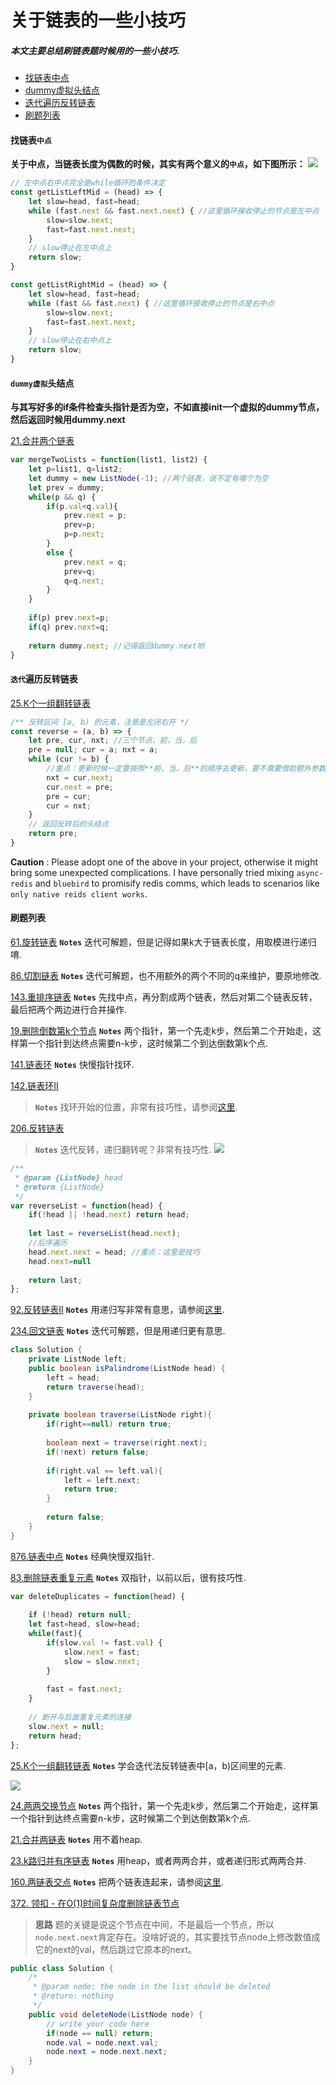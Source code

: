 # 关于链表的一些小技巧
##### 本文主要总结刷链表题时候用的一些小技巧.
- [找链表中点](#找链表的中点)  
- [dummy虚拟头结点](#dummy虚拟头结点)  
- [迭代遍历反转链表](#迭代遍历反转链表)
- [刷题列表](#刷题列表)

#### **找链表`中点`**
**关于中点，当链表长度为偶数的时候，其实有两个意义的`中点`，如下图所示：**
![](../pictures/linkedlist/1.png)

```js
// 左中点右中点完全是while循环的条件决定
const getListLeftMid = (head) => {
    let slow=head, fast=head;
    while (fast.next && fast.next.next) { //这里循环接收停止的节点是左中点
        slow=slow.next;
        fast=fast.next.next;
    }
    // slow停止在左中点上
    return slow;
}

const getListRightMid = (head) => {
    let slow=head, fast=head;
    while (fast && fast.next) { //这里循环接收停止的节点是右中点
        slow=slow.next;
        fast=fast.next.next;
    }
    // slow停止在右中点上
    return slow;
}
```

#### **`dummy虚拟`头结点**
**与其写好多的if条件检查头指针是否为空，不如直接init一个虚拟的dummy节点，然后返回时候用dummy.next**

[21.合并两个链表](https://leetcode.com/problems/merge-two-sorted-lists/)
```js
var mergeTwoLists = function(list1, list2) {
    let p=list1, q=list2;
    let dummy = new ListNode(-1); //两个链表，说不定有哪个为空
    let prev = dummy;
    while(p && q) {
        if(p.val<q.val){
            prev.next = p;
            prev=p;
            p=p.next;
        }
        else {
            prev.next = q;
            prev=q;
            q=q.next;
        }
    } 
    
    if(p) prev.next=p;
    if(q) prev.next=q;
        
    return dummy.next; //记得返回dummy.next哟
}
```
####  **`迭代`遍历反转链表**

[25.K个一组翻转链表](https://leetcode.com/problems/reverse-nodes-in-k-group)
```js
/** 反转区间 [a, b) 的元素，注意是左闭右开 */
const reverse = (a, b) => {
    let pre, cur, nxt; //三个节点，前，当，后
    pre = null; cur = a; nxt = a;
    while (cur != b) {
        //重点：更新时候一定要按照**前，当，后**的顺序去更新，要不需要借助额外参数
        nxt = cur.next;
        cur.next = pre;
        pre = cur;
        cur = nxt;
    }
    // 返回反转后的头结点
    return pre;
}
```
**Caution** : Please adopt one of the above in your project, otherwise it might bring some unexpected complications. I have personally tried mixing `async-redis` and `bluebird` to promisify redis comms, which leads to scenarios like `only native reids client works`.

####  **刷题列表**

[61.旋转链表](https://leetcode.com/problems/rotate-list/) **`Notes`** 迭代可解题，但是记得如果k大于链表长度，用取模进行递归唷.

[86.切割链表](https://leetcode.com/problems/partition-list/) **`Notes`** 迭代可解题，也不用额外的两个不同的q来维护，要原地修改.

[143.重排序链表](https://leetcode.com/problems/reorder-list/) **`Notes`** 先找中点，再分割成两个链表，然后对第二个链表反转，最后把两个两边进行合并操作.

[19.删除倒数第k个节点](https://leetcode.com/problems/remove-nth-node-from-end-of-list/) **`Notes`** 两个指针，第一个先走k步，然后第二个开始走，这样第一个指针到达终点需要n-k步，这时候第二个到达倒数第k个点.

[141.链表环](https://leetcode.com/problems/linked-list-cycle/) **`Notes`** 快慢指针找环.

[142.链表环II](https://leetcode.com/problems/linked-list-cycle-ii/) 
> **`Notes`** 找环开始的位置，非常有技巧性，请参阅[这里](https://labuladong.github.io/algo/2/18/17/).

[206.反转链表](https://leetcode.com/problems/reverse-linked-list/) 
> **`Notes`** 迭代反转，递归翻转呢？非常有技巧性.
![](../pictures/linkedlist/2.png)

```js
/**
 * @param {ListNode} head
 * @return {ListNode}
 */
var reverseList = function(head) {
    if(!head || !head.next) return head;
    
    let last = reverseList(head.next);
    //后序遍历
    head.next.next = head; //重点：这里是技巧
    head.next=null
    
    return last;
};
```
[92.反转链表II](https://leetcode.com/problems/reverse-linked-list-ii/) **`Notes`** 用递归写非常有意思，请参阅[这里](https://labuladong.github.io/algo/2/18/18/).

[234.回文链表](https://leetcode.com/problems/palindrome-linked-list/) **`Notes`** 迭代可解题，但是用递归更有意思.
```java
class Solution {
    private ListNode left;
    public boolean isPalindrome(ListNode head) {
        left = head;
        return traverse(head);
    }
    
    private boolean traverse(ListNode right){
        if(right==null) return true;
        
        boolean next = traverse(right.next);
        if(!next) return false;
        
        if(right.val == left.val){
            left = left.next;
            return true;
        }
        
        return false;
    }
}
```

[876.链表中点](https://leetcode.com/problems/middle-of-the-linked-list/) **`Notes`** 经典快慢双指针.

[83.删除链表重复元素](https://leetcode.com/problems/remove-duplicates-from-sorted-list/) **`Notes`** 双指针，以前以后，很有技巧性.
```js
var deleteDuplicates = function(head) {
    
    if (!head) return null;
    let fast=head, slow=head;
    while(fast){
        if(slow.val != fast.val) {
            slow.next = fast;
            slow = slow.next;
        }
        
        fast = fast.next;
    }
    
    // 断开与后面重复元素的连接
    slow.next = null;
    return head;
};
```

[25.K个一组翻转链表](https://leetcode.com/problems/reverse-nodes-in-k-group) **`Notes`** 学会迭代法反转链表中[a，b)区间里的元素.

![](../pictures/linkedlist/3.png)

[24.两两交换节点](https://leetcode.com/problems/swap-nodes-in-pairs/) **`Notes`** 两个指针，第一个先走k步，然后第二个开始走，这样第一个指针到达终点需要n-k步，这时候第二个到达倒数第k个点.

[21.合并两链表](https://leetcode.com/problems/merge-two-sorted-lists/) **`Notes`** 用不着heap.

[23.k路归并有序链表](https://leetcode.com/problems/merge-k-sorted-lists/) **`Notes`** 用heap，或者两两合并，或者递归形式两两合并.

[160.两链表交点](https://leetcode.com/problems/intersection-of-two-linked-lists/) **`Notes`** 把两个链表连起来，请参阅[这里](https://labuladong.github.io/algo/2/18/17/).


[372. 领扣 - 在O(1)时间复杂度删除链表节点](https://www.lintcode.com/problem/372/) 
> **思路** 题的关键是说这个节点在中间，不是最后一个节点，所以`node.next.next`肯定存在。没啥好说的，其实要找节点node上修改数值成它的next的val，然后跳过它原本的next。
```java
public class Solution {
    /*
     * @param node: the node in the list should be deleted
     * @return: nothing
     */
    public void deleteNode(ListNode node) {
        // write your code here
        if(node == null) return;
        node.val = node.next.val;
        node.next = node.next.next;
    }
}
```

